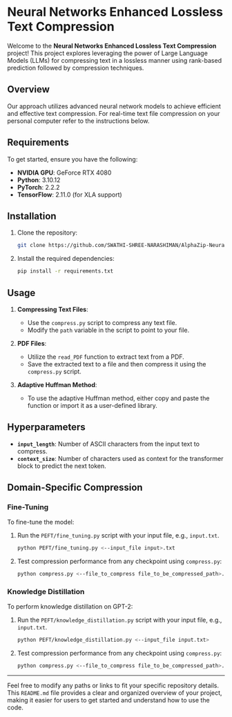 # Neural Networks Enhanced Lossless Text Compression

Welcome to the **Neural Networks Enhanced Lossless Text Compression** project! This project explores leveraging the power of Large Language Models (LLMs) for compressing text in a lossless manner using rank-based prediction followed by compression techniques.

## Overview

Our approach utilizes advanced neural network models to achieve efficient and effective text compression. For  real-time text file compression on your personal computer refer to the instructions below.

## Requirements

To get started, ensure you have the following:

- **NVIDIA GPU**: GeForce RTX 4080
- **Python**: 3.10.12
- **PyTorch**: 2.2.2
- **TensorFlow**: 2.11.0 (for XLA support)

## Installation

1. Clone the repository:

    ```bash
    git clone https://github.com/SWATHI-SHREE-NARASHIMAN/AlphaZip-Neural-Networks-Enhanced-Lossless-Text-Compression.git
    ```

2. Install the required dependencies:

    ```bash
    pip install -r requirements.txt
    ```

## Usage

1. **Compressing Text Files**:
    - Use the `compress.py` script to compress any text file.
    - Modify the `path` variable in the script to point to your file.

2. **PDF Files**:
    - Utilize the `read_PDF` function to extract text from a PDF.
    - Save the extracted text to a file and then compress it using the `compress.py` script.

3. **Adaptive Huffman Method**:
    - To use the adaptive Huffman method, either copy and paste the function or import it as a user-defined library.

## Hyperparameters

- **`input_length`**: Number of ASCII characters from the input text to compress.
- **`context_size`**: Number of characters used as context for the transformer block to predict the next token.

## Domain-Specific Compression

### Fine-Tuning

To fine-tune the model:

1. Run the `PEFT/fine_tuning.py` script with your input file, e.g., `input.txt`.

    ```bash
    python PEFT/fine_tuning.py <--input_file input>.txt
    ```

2. Test compression performance from any checkpoint using `compress.py`:

    ```bash
    python compress.py <--file_to_compress file_to_be_compressed_path>.txt <--checkpoint current_directory_path>/fine_tuning_weights/checkpoint-XXXX
    ```

### Knowledge Distillation

To perform knowledge distillation on GPT-2:

1. Run the `PEFT/knowledge_distillation.py` script with your input file, e.g., `input.txt`.

    ```bash
    python PEFT/knowledge_distillation.py <--input_file input.txt>
    ```

2. Test compression performance from any checkpoint using `compress.py`:

    ```bash
    python compress.py <--file_to_compress file_to_be_compressed_path>.txt <--checkpoint current_directory_path/knowledge_distillation_weights/checkpoint-XXXX>
    ```



---

Feel free to modify any paths or links to fit your specific repository details. This `README.md` file provides a clear and organized overview of your project, making it easier for users to get started and understand how to use the code.

